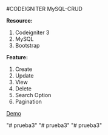 
#CODEIGNITER MySQL-CRUD

<b>Resource:</b> </br>
1. Codeigniter 3
2. MySQL
3. Bootstrap 

<b>Feature:</b> 
1. Create 
2. Update 
3. View 
4. Delete
5. Search Option
6. Pagination

<a  href="http://dev.techcanva.org/ci-mysql-crud-demo/" target="_blank" >Demo</a>

"# prueba3" 
"# prueba3" 
"# prueba3" 
